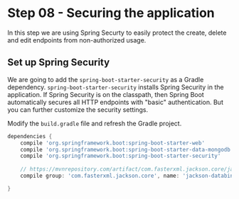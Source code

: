 # Step 08 - Securing the application

In this step we are using Spring Securty to easily protect the create, delete and edit endpoints from non-authorized usage.

## Set up Spring Security

We are going to add the `spring-boot-starter-security` as a Gradle dependency. `spring-boot-starter-security` installs Spring Security in the application. If Spring Security is on the classpath, then Spring Boot automatically secures all HTTP endpoints with "basic" authentication. But you can further customize the security settings. 

Modify the `build.gradle` file and refresh the Gradle project.

```groovy
dependencies {
	compile 'org.springframework.boot:spring-boot-starter-web'
	compile 'org.springframework.boot:spring-boot-starter-data-mongodb'   
	compile 'org.springframework.boot:spring-boot-starter-security'
	
	// https://mvnrepository.com/artifact/com.fasterxml.jackson.core/jackson-core
	compile group: 'com.fasterxml.jackson.core', name: 'jackson-databind', version: '2.9.8'

}
```


